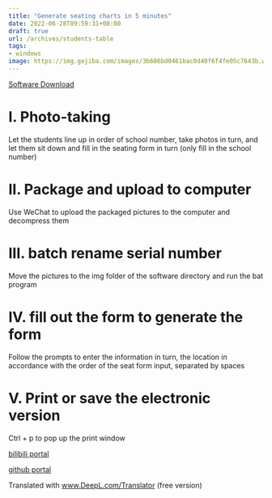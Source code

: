 ```yaml
---
title: "Generate seating charts in 5 minutes"
date: 2022-06-28T09:59:31+08:00
draft: true
url: /archives/students-table
tags: 
- windows
image: https://img.gejiba.com/images/3b686bd0461bac0d40f6f4fe05c7643b.webp
---
```


[Software Download](https://ybygjylj.lanzouf.com/izQaB0719g2b)

# I. Photo-taking
Let the students line up in order of school number, take photos in turn, and let them sit down and fill in the seating form in turn (only fill in the school number)
# II. Package and upload to computer
Use WeChat to upload the packaged pictures to the computer and decompress them
# III. batch rename serial number
Move the pictures to the img folder of the software directory and run the bat program
# IV. fill out the form to generate the form
Follow the prompts to enter the information in turn, the location in accordance with the order of the seat form input, separated by spaces
# V. Print or save the electronic version
Ctrl + p to pop up the print window

[bilibili portal](https://www.bilibili.com/video/BV1FN4y1g7HQ/)

[github portal](https://github.com/stepbystepcode/students-table)


Translated with www.DeepL.com/Translator (free version)